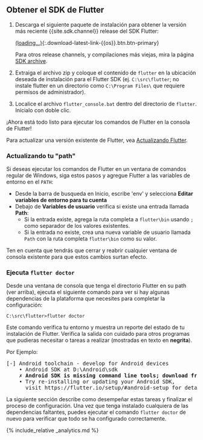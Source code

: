 ## Obtener el SDK de Flutter

1. Descarga el siguiente paquete de instalación para obtener la versión más reciente {{site.sdk.channel}} release del 
   SDK Flutter:

   [(loading...)](#){:.download-latest-link-{{os}}.btn.btn-primary}

   Para otros release channels, y compilaciones más viejas, mira la página [SDK 
   archive](/docs/development/tools/sdk/archive).
1. Extraiga el archivo zip y coloque el contenido de `flutter` en la ubicación
   deseada de instalación para el Flutter SDK (ej. `C:\src\flutter`; no instale
   flutter en un directorio como `C:\Program Files\` que requiere permisos 
   de administrador).
1. Localice el archivo `flutter_console.bat` dentro del directorio de `flutter`. Inícialo 
   con doble clic.

¡Ahora está todo listo para ejecutar los comandos de Flutter en la consola de Flutter!

Para actualizar una versión existente de Flutter, vea [Actualizando Flutter](/docs/development/tools/sdk/upgrading).

### Actualizando tu "path"

Si deseas ejecutar los comandos de Flutter en un ventana de comandos regular de Windows, siga
estos pasos y agregue Flutter a las variables de entorno en el `PATH`:

* Desde la barra de busqueda en Inicio, escribe 'env' y selecciona **Editar variables de 
entorno para tu cuenta**
* Debajo de **Variables de usuario** verifica si existe una entrada llamada **Path**:
    * Si la entrada existe, agrega la ruta completa a `flutter\bin` usando `;`
      como separador de los valores existentes.
    * Si la entrada no existe, crea una nueva variable de usuario llamada `Path` 
      con la ruta completa `flutter\bin` como su valor.

Ten en cuenta que tendrás que cerrar y reabrir cualquier ventana de consola 
existente para que estos cambios surtan efecto.

### Ejecuta `flutter doctor`

Desde una ventana de consola que tenga el directorio Flutter en su path (ver arriba), 
ejecuta el siguiente comando para ver si hay algunas dependencias de la plataforma que 
necesites para completar la configuración:

```console
C:\src\flutter>flutter doctor
```

Este comando verifica tu entorno y muestra un reporte del estado de tu 
instalación de Flutter. Verifica la salida con cuidado para otros programas que 
pudieras necesitar o tareas a realizar (mostradas en texto en **negrita**).

Por Ejemplo:

<pre>
[-] Android toolchain - develop for Android devices
    • Android SDK at D:\Android\sdk
    <strong>✗ Android SDK is missing command line tools; download from https://goo.gl/XxQghQ</strong>
    • Try re-installing or updating your Android SDK,
      visit https://flutter.io/setup/#android-setup for detailed instructions.
</pre>

La siguiente sección describe como desempeñar estas tareas y finalizar el proceso de 
configuración. Una vez que tenga instalado cualquiera de las dependencias faltantes, 
puedes ejecutar el comando `flutter doctor` de nuevo para verificar que todo se ha configurado correctamente.

{% include_relative _analytics.md %}